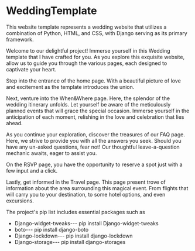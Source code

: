 # WeddingTemplate
This website template represents a wedding website that utilizes a combination of Python, HTML, and CSS, with Django serving as its primary framework. 

<p> 
Welcome to our delightful project! Immerse yourself in this Wedding template that I have crafted for you. As you explore this exquisite website, allow us to guide you through the various pages, each designed to captivate your heart.<br>

Step into the entrance of the home page. With a beautiful picture of love and excitement as the template introduces the union.<br>

Next, venture into  the When&Where page. Here, the splendor of the wedding itinerary unfolds. Let yourself be aware of the meticulously planned events that will grace the special occasion. Immerse yourself in the anticipation of each moment, relishing in the love and celebration that lies ahead.<br>

As you continue your exploration, discover the treasures of our FAQ page. Here, we strive to provide you with all the answers you seek. Should you have any un-asked questions, fear not! Our thoughtful leave-a-question mechanic awaits, eager to assist you. <br>

On the RSVP page, you have the opportunity to reserve a spot just with a few input and a click. <br>

Lastly, get informed in the Travel page. This page present trove of information about the area surrounding this magical event. From flights that will carry you to your destination, to some hotel options, and even excursions. <br>

</p>

The project's pip list includes essential packages such as <br>
      <ul> 
            <li>  Django-widget-tweaks---       pip install Django-widget-tweaks<br></li>
            <li>   boto---                 pip install django-boto <br></li>
            <li>   Django-lockdown---          pip install django-lockdown <br></li>
            <li>   Django-storage---          pip install django-storages <br></li>
      </ul>
